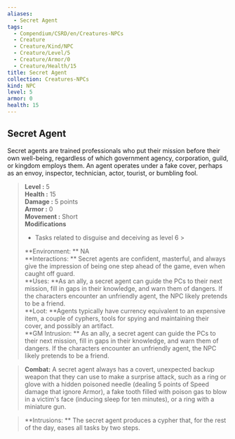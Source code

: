 ```yaml
---
aliases:
  - Secret Agent
tags:
  - Compendium/CSRD/en/Creatures-NPCs
  - Creature
  - Creature/Kind/NPC
  - Creature/Level/5
  - Creature/Armor/0
  - Creature/Health/15
title: Secret Agent
collection: Creatures-NPCs
kind: NPC
level: 5
armor: 0
health: 15
---
```

## Secret Agent  
Secret agents are trained professionals who put their mission before their own well-being, regardless of which government agency, corporation, guild, or kingdom employs them. An agent operates under a fake cover, perhaps as an envoy, inspector, technician, actor, tourist, or bumbling fool.  

  
> **Level :** 5  
> **Health :** 15  
> **Damage :** 5 points  
> **Armor :** 0  
> **Movement :** Short  
> **Modifications**  
>- Tasks related to disguise and deceiving as level 6 >
>  
> **Environment: ** NA  
> **Interactions: ** Secret agents are confident, masterful, and always give the impression of being one step ahead of the game, even when caught off guard.  
> **Uses: **As an ally, a secret agent can guide the PCs to their next mission, fill in gaps in their knowledge, and warn them of dangers. If the characters encounter an unfriendly agent, the NPC likely pretends to be a friend.  
> **Loot: **Agents typically have currency equivalent to an expensive item, a couple of cyphers, tools for spying and maintaining their cover, and possibly an artifact.  
> **GM Intrusion: ** As an ally, a secret agent can guide the PCs to their next mission, fill in gaps in their knowledge, and warn them of dangers. If the characters encounter an unfriendly agent, the NPC likely pretends to be a friend.  

> **Combat:** 
> A secret agent always has a covert, unexpected backup weapon that they can use to make a surprise attack, such as a ring or glove with a hidden poisoned needle (dealing 5 points of Speed damage that ignore Armor), a fake tooth filled with poison gas to blow in a victim's face (inducing sleep for ten minutes), or a ring with a miniature gun.  
  

> **Intrusions: ** 
> The secret agent produces a cypher that, for the rest of the day, eases all tasks by two steps.  
